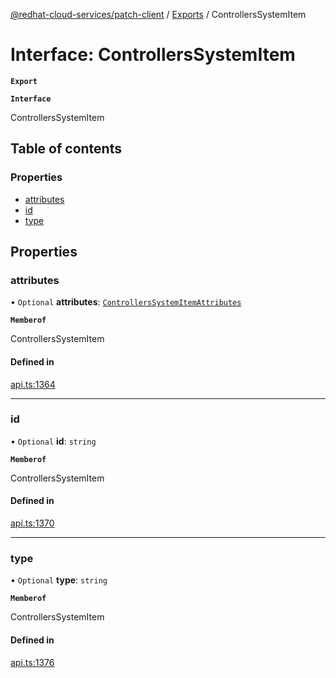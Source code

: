 [@redhat-cloud-services/patch-client](../README.md) / [Exports](../modules.md) / ControllersSystemItem

# Interface: ControllersSystemItem

**`Export`**

**`Interface`**

ControllersSystemItem

## Table of contents

### Properties

- [attributes](ControllersSystemItem.md#attributes)
- [id](ControllersSystemItem.md#id)
- [type](ControllersSystemItem.md#type)

## Properties

### attributes

• `Optional` **attributes**: [`ControllersSystemItemAttributes`](ControllersSystemItemAttributes.md)

**`Memberof`**

ControllersSystemItem

#### Defined in

[api.ts:1364](https://github.com/RedHatInsights/javascript-clients/blob/master/packages/patch/api.ts#L1364)

___

### id

• `Optional` **id**: `string`

**`Memberof`**

ControllersSystemItem

#### Defined in

[api.ts:1370](https://github.com/RedHatInsights/javascript-clients/blob/master/packages/patch/api.ts#L1370)

___

### type

• `Optional` **type**: `string`

**`Memberof`**

ControllersSystemItem

#### Defined in

[api.ts:1376](https://github.com/RedHatInsights/javascript-clients/blob/master/packages/patch/api.ts#L1376)
